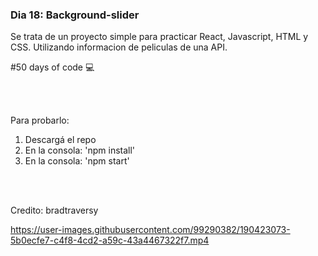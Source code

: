 ### Dia 18: Background-slider

Se trata de un proyecto simple para practicar React, Javascript, HTML y CSS. Utilizando informacion de peliculas de una API.


#50 days of code 💻

<br></br>


Para probarlo:
1. Descargá el repo
2. En la consola: 'npm install'
3. En la consola: 'npm start'

<br></br>



Credito: bradtraversy

https://user-images.githubusercontent.com/99290382/190423073-5b0ecfe7-c4f8-4cd2-a59c-43a4467322f7.mp4

